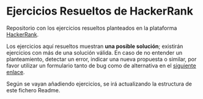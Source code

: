 # Ejercicios Resueltos de HackerRank

Repositorio con los ejercicios resueltos planteados en la plataforma [HackerRank](https://www.hackerrank.com/).

Los ejercicios aquí resueltos muestran **una posible solución**; existirán ejercicios con más de una solución
válida. En caso de no entender un planteamiento, detectar un error, indicar una nueva propuesta o similar, por favor utilizar un formulario
tanto de bug como de alternativa en el [siguiente enlace](https://github.com/CrmPrograming/Ejercicios-resueltos-HackerRank/issues/new/choose). 

Según se vayan añadiendo ejercicios, se irá actualizando la estructura de este fichero Readme.